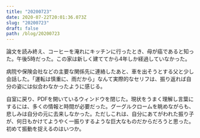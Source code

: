 ```yaml
---
title: "20200723"
date: 2020-07-22T20:01:36.073Z
slug: "20200723"
draft: false
path: /blog/20200723
---
```

論文を読み終え、コーヒーを淹れにキッチンに行ったとき、母が癌であると知った。午後5時だった。この家は新しく建ててから4年しか経過していなかった。

病院や保険会社などの主要な関係先に連絡したあと、車を出そうとする父と少し会話した。「運転は慎重に、雨だから」なんて実際的なセリフは、振り返れば自分の姿には似合わなかったように感じる。

自室に戻り、PDFを開いているウィンドウを閉じた。現状をうまく理解し言葉にするには、多くの情報と時間が必要だった。グーグルクロームを眺めながらも、悲しみは自分の元に去来しなかった。ただしこれは、自分にあてがわれた振り子が、何日もかけてようやく一振りするような巨大なものだからだろうと思った。初めて振動を捉えるのはいつか。